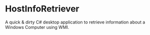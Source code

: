 # HostInfoRetriever
A quick &amp; dirty C# desktop application to retrieve information about a Windows Computer using WMI.
